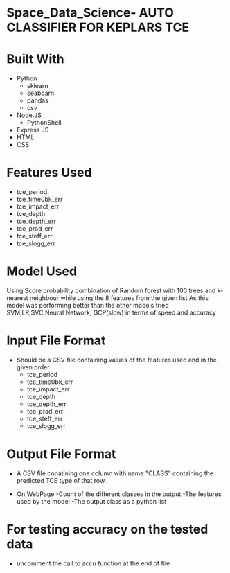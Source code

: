 # Space_Data_Science- AUTO CLASSIFIER FOR KEPLARS TCE
# Built With

- Python
	- sklearn
	- seaboarn
	- pandas
	- csv
- Node.JS
	- PythonShell
- Express JS
- HTML
- CSS

# Features Used
- tce_period 
- tce_time0bk_err 
- tce_impact_err 
- tce_depth 
- tce_depth_err 
- tce_prad_err 
- tce_steff_err 
- tce_slogg_err                       
 

# Model Used

Using Score probability combination of Random forest  with 100 trees 
and k-nearest neighbour while using the 8 features from the given list 
As this model was performing better than the other models tried SVM,LR,SVC,Neural Network, GCP(slow) in terms of speed and accuracy

# Input File Format

- Should be a CSV file containing values of the features used and in the given order
	- tce_period 
	- tce_time0bk_err 
	- tce_impact_err 
	- tce_depth 
	- tce_depth_err 
	- tce_prad_err 
	- tce_steff_err 
	- tce_slogg_err   



# Output File Format

- A CSV file conatining one column with name "CLASS" containing the predicted TCE type of that row.                 

- On WebPage 
	-Count of the different classes in the output
	-The features used by the model
	-The output class as a python list
<!-- Link to download to resultant CSV file containing class -->

# For testing accuracy on the tested data
- uncomment the call to accu function at the end of file
